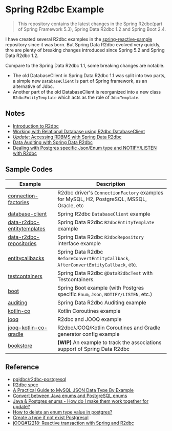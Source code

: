 # Spring R2dbc Example

>This repository contains the latest changes in the Spring R2dbc(part of Spring Framework 5.3), Spring Data R2dbc 1.2 and Spring Boot 2.4.

I have created several R2dbc examples in the [spring-reactive-sample](https://github.com/hantsy/spring-reactive-sample/) repository since it was born. But Spring Data R2dbc evolved very quickly, thre are plenty of breaking changes introduced since Spring 5.2 and Spring Data R2dbc 1.2.

Compare to the Spring Data R2dbc 1.1, some breaking changes are notable.
* The old DatabaseClient in Spring Data R2dbc 1.1 was split into two parts, a simple new `DatabaseClient` is part of Spring framework, as an alternative of Jdbc.
* Another part of the old DatabaseClient is reorganized into a new class `R2dbcEntityTemplate` which acts as the role of `JdbcTemplate`.

## Notes

* [Introduction to R2dbc](./docs/intro.md)
* [Working with Relational Database using R2dbc DatabaseClient](./docs/database-client.md)
* [*Update*: Accessing RDBMS with Spring Data R2dbc](./docs/data-r2dbc.md)
* [Data Auditing with Spring Data R2dbc](./docs/auditing.md)
* [Dealing with Postgres specific Json/Enum type and NOTIFY/LISTEN with R2dbc](./docs/pg.md)

  

## Sample Codes
| Example | Description |
|---|---|
| [connection-factories](https://github.com/hantsy/spring-r2dbc-sample/tree/master/connection-factories)  | R2dbc driver's `ConnectionFactory` examples for MySQL, H2, PostgreSQL, MSSQL, Oracle, etc|
| [database-client](https://github.com/hantsy/spring-r2dbc-sample/tree/master/database-client) |  Spring R2dbc `DatabaseClient` example |
| [data-r2dbc-entitytemplates](https://github.com/hantsy/spring-r2dbc-sample/tree/master/data-r2dbc-entitytemplate) |  Spring Data R2dbc  `R2dbcEntityTemplate` example |
| [data-r2dbc-repositories](https://github.com/hantsy/spring-r2dbc-sample/tree/master/data-r2dbc-repositories)  | Spring Data R2dbc `R2dbcRepository` interface example |
| [entitycallbacks](https://github.com/hantsy/spring-r2dbc-sample/tree/master/entitycallbacks)  | Spring Data R2dbc `BeforeConvertEntityCallback`, `AfterConvertEntityCallback`, etc. |
| [testcontainers](https://github.com/hantsy/spring-r2dbc-sample/tree/master/testcontainers) | Spring Data R2dbc `@DataR2dbcTest` with Testcontainers. |
| [boot](https://github.com/hantsy/spring-r2dbc-sample/tree/master/boot) | Spring Boot example (with Postgres specific `Enum`, `Json`, `NOTIFY/LISTEN`, etc.)|
| [auditing](https://github.com/hantsy/spring-r2dbc-sample/tree/master/auditing)  | Spring Data R2dbc Auditing example |
| [kotlin-co](https://github.com/hantsy/spring-r2dbc-sample/tree/master/kotlin-co)  | Kotlin Coroutines example |
| [jooq](https://github.com/hantsy/spring-r2dbc-sample/tree/master/jooq)  | R2dbc and JOOQ example |
| [jooq-kotlin-co-gradle](https://github.com/hantsy/spring-r2dbc-sample/tree/master/jooq-kotlin-co-gradle)  | R2dbc/JOOQ/Kotlin Coroutines and Gradle generator config example |
| [bookstore](https://github.com/hantsy/spring-r2dbc-sample/tree/master/bookstore)  | **(WIP)** An example to track the associations support of Spring Data  R2dbc |

## Reference

* [pgjdbc/r2dbc-postgresql](https://github.com/pgjdbc/r2dbc-postgresql)
* [R2dbc spec ](https://r2dbc.io/spec/0.8.2.RELEASE/spec/html/)
* [A Practical Guide to MySQL JSON Data Type By Example](https://www.mysqltutorial.org/mysql-json/)
* [Convert between Java enums and PostgreSQL enums](https://www.gotoquiz.com/web-coding/programming/java-programming/convert-between-java-enums-and-postgresql-enums/)
* [Java & Postgres enums - How do I make them work together for update?](https://stackoverflow.com/questions/40356750/java-postgres-enums-how-do-i-make-them-work-together-for-update)
* [How to delete an enum type value in postgres?](https://stackoverflow.com/questions/25811017/how-to-delete-an-enum-type-value-in-postgres)
* [Create a type if not exist Postgresql](https://stackoverflow.com/questions/56647514/create-a-type-if-not-exist-postgresql)
* [jOOQ#12218: Reactive transaction with Spring and R2dbc](https://github.com/jOOQ/jOOQ/issues/12218)
